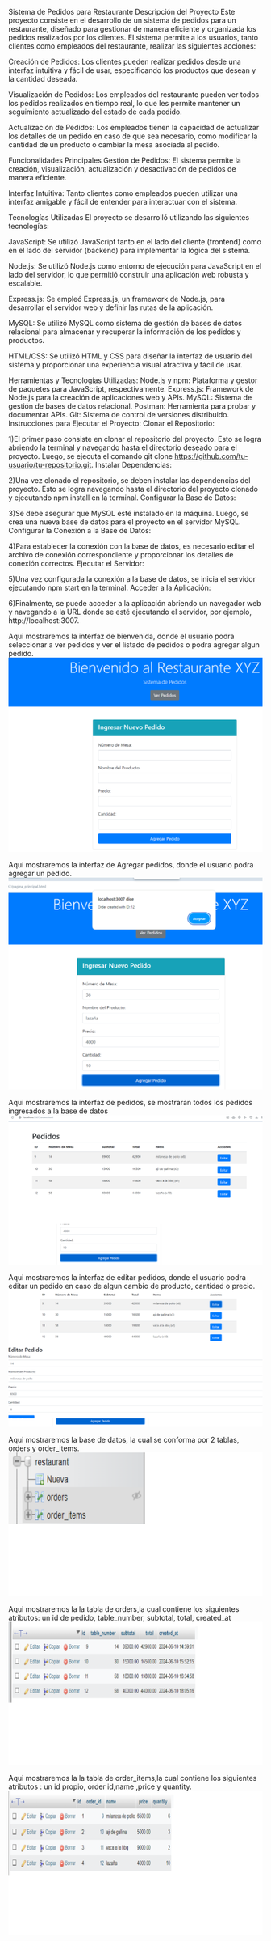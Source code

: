Sistema de Pedidos para Restaurante
Descripción del Proyecto
Este proyecto consiste en el desarrollo de un sistema de pedidos para un restaurante, diseñado para gestionar de manera eficiente y organizada los pedidos realizados por los clientes. 
El sistema permite a los usuarios, tanto clientes como empleados del restaurante, realizar las siguientes acciones:

Creación de Pedidos: Los clientes pueden realizar pedidos desde una interfaz intuitiva y fácil de usar, especificando los productos que desean y la cantidad deseada.

Visualización de Pedidos: Los empleados del restaurante pueden ver todos los pedidos realizados en tiempo real, lo que les permite mantener un seguimiento actualizado del estado de cada pedido.

Actualización de Pedidos: Los empleados tienen la capacidad de actualizar los detalles de un pedido en caso de que sea necesario, como modificar la cantidad de un producto o cambiar la mesa asociada al pedido.

Funcionalidades Principales
Gestión de Pedidos: El sistema permite la creación, visualización, actualización y desactivación de pedidos de manera eficiente.

Interfaz Intuitiva: Tanto clientes como empleados pueden utilizar una interfaz amigable y fácil de entender para interactuar con el sistema.


Tecnologías Utilizadas
El proyecto se desarrolló utilizando las siguientes tecnologías:

JavaScript: Se utilizó JavaScript tanto en el lado del cliente (frontend) como en el lado del servidor (backend) para implementar la lógica del sistema.

Node.js: Se utilizó Node.js como entorno de ejecución para JavaScript en el lado del servidor, lo que permitió construir una aplicación web robusta y escalable.

Express.js: Se empleó Express.js, un framework de Node.js, para desarrollar el servidor web y definir las rutas de la aplicación.

MySQL: Se utilizó MySQL como sistema de gestión de bases de datos relacional para almacenar y recuperar la información de los pedidos y productos.

HTML/CSS: Se utilizó HTML y CSS para diseñar la interfaz de usuario del sistema y proporcionar una experiencia visual atractiva y fácil de usar.



Herramientas y Tecnologías Utilizadas:
Node.js y npm: Plataforma y gestor de paquetes para JavaScript, respectivamente.
Express.js: Framework de Node.js para la creación de aplicaciones web y APIs.
MySQL: Sistema de gestión de bases de datos relacional.
Postman: Herramienta para probar y documentar APIs.
Git: Sistema de control de versiones distribuido.
Instrucciones para Ejecutar el Proyecto:
Clonar el Repositorio:



1)El primer paso consiste en clonar el repositorio del proyecto. Esto se logra abriendo la terminal y navegando hasta el directorio deseado para el proyecto. Luego, se ejecuta el comando git clone https://github.com/tu-usuario/tu-repositorio.git.
Instalar Dependencias:

2)Una vez clonado el repositorio, se deben instalar las dependencias del proyecto. Esto se logra navegando hasta el directorio del proyecto clonado y ejecutando npm install en la terminal.
Configurar la Base de Datos:

3)Se debe asegurar que MySQL esté instalado en la máquina. Luego, se crea una nueva base de datos para el proyecto en el servidor MySQL.
Configurar la Conexión a la Base de Datos:

4)Para establecer la conexión con la base de datos, es necesario editar el archivo de conexión correspondiente y proporcionar los detalles de conexión correctos.
Ejecutar el Servidor:

5)Una vez configurada la conexión a la base de datos, se inicia el servidor ejecutando npm start en la terminal.
Acceder a la Aplicación:

6)Finalmente, se puede acceder a la aplicación abriendo un navegador web y navegando a la URL donde se esté ejecutando el servidor, por ejemplo, http://localhost:3007.


Aqui mostraremos la interfaz de bienvenida, donde el usuario podra seleccionar a ver pedidos y ver el listado de pedidos o podra agregar algun pedido.
![Aqui mostraremos la interfaz de bienvenida, donde el usuario podra seleccionar a ver pedidos y ver el listado de pedidos o podra agregar algun pedido](bienvenida.png)




Aqui mostraremos la interfaz de Agregar pedidos, donde el usuario podra agregar un pedido.
![Aqui mostraremos la interfaz de Agregar pedidos, donde el usuario podra agregar un pedido](/Agregarpedido.png)



Aqui mostraremos la interfaz de pedidos, se mostraran todos los pedidos ingresados a la base de datos
![Aqui mostraremos la interfaz de pedidos, se mostraran todos los pedidos ingresados a la base de datos](/verpedidos.png)


Aqui mostraremos la interfaz de editar pedidos, donde el usuario podra editar un pedido en caso de algun cambio de producto, cantidad o precio.
![Aqui mostraremos la interfaz de editar pedidos, donde el usuario podra editar un pedido en caso de algun cambio de producto, cantidad o precio](/Editarpedido.png)


Aqui mostraremos la base de datos, la cual se conforma por 2 tablas, orders y order_items.
![Aqui mostraremos la base de datos, la cual se conforma por 2 tablas, orders y order_items](/TablasBD.png)


Aqui mostraremos la la tabla de orders,la cual contiene los siguientes atributos: un id de pedido, table_number, subtotal, total, created_at 
![Aqui mostraremos la la tabla de orders,la cual contiene los siguientes atributos: un id de pedido, table_number, subtotal, total, created_at ](/tablaorders.png)


Aqui mostraremos la la tabla de order_items,la cual contiene los siguientes atributos : un id propio, order id,name ,price y quantity.
![Aqui mostraremos la la tabla de order_items,la cual contiene los siguientes atributos : un id propio, order id,name ,price y quantity ](/tablaorders_items.png)
